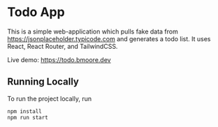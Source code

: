 # Todo App

This is a simple web-application which pulls fake data from https://jsonplaceholder.typicode.com and generates a todo list. It uses React, React Router, and TailwindCSS.

Live demo: https://todo.bmoore.dev

## Running Locally

To run the project locally, run
```
npm install
npm run start
```